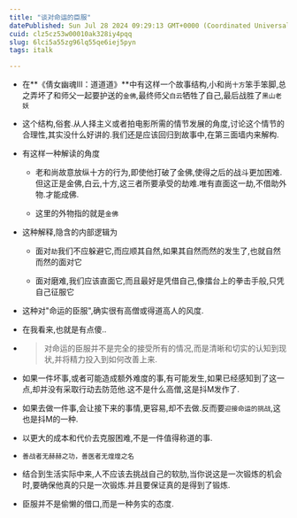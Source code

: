 ```yaml
---
title: "谈对命运的臣服"
datePublished: Sun Jul 28 2024 09:29:13 GMT+0000 (Coordinated Universal Time)
cuid: clz5cz53w00010ak328iy4pqq
slug: 6lci5a55zg96lq55qe6iej5pyn
tags: italk

---
```


* 在**《倩女幽魂III：道道道》**中有这样一个故事结构,小和尚`十方`笨手笨脚,总之弄坏了和师父一起要护送的`金佛`,最终师父`白云`牺牲了自己,最后战胜了`黑山老妖`
    
* 这个结构,俗套.从人择主义或者拍电影所需的情节发展的角度,讨论这个情节的合理性,其实没什么好讲的.我们还是应该回归到故事中,在第三面墙内来解构.
    
* 有这样一种解读的角度
    
    * 老和尚故意放纵十方的行为,即使他打破了金佛,使得之后的战斗更加困难.但这正是金佛,白云,十方,这三者所要承受的劫难.唯有直面这一劫,不借助外物.才能成佛.
        
    * 这里的外物指的就是`金佛`
        
* 这种解释,隐含的内部逻辑为
    
    * 面对`劫`我们不应躲避它,而应顺其自然,如果其自然而然的发生了,也就自然而然的面对它
        
    * 面对磨难,我们应该直面它,而且最好是凭借自己,像擂台上的拳击手般,只凭自己征服它
        
* 这种对"命运的臣服",确实很有高僧或得道高人的风度.
    
* 在我看来,也就是有点傻..
    
* > 对命运的臣服并不是完全的接受所有的情况,而是清晰和切实的认知到现状,并将精力投入到如何改善上来.
    
* 如果一件坏事,或者可能造成额外难度的事,有可能发生,如果已经感知到了这一点,却并没有采取行动去防范他.这不是什么高僧,这是抖M发作了.
    
* 如果去做一件事,会让接下来的事情,更容易,却不去做.反而要`迎接命运的挑战`,这也是抖M的一种.
    
* 以更大的成本和代价去克服困难,不是一件值得称道的事.
    
* `善战者无赫赫之功，善医者无煌煌之名`
    
* 结合到生活实际中来,人不应该去挑战自己的软肋,当你说这是一次锻炼的机会时,要确保他真的只是一次锻炼.并且要保证真的是得到了锻炼.
    
* 臣服并不是偷懒的借口,而是一种务实的态度.